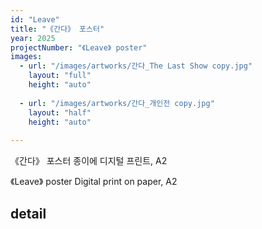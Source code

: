 ```yaml
---
id: "Leave"
title: "《간다》 포스터"
year: 2025
projectNumber: "《Leave》 poster"
images:
  - url: "/images/artworks/간다_The Last Show copy.jpg"
    layout: "full"
    height: "auto"
    
  - url: "/images/artworks/간다_개인전 copy.jpg"
    layout: "half"
    height: "auto"
    
---
```

《간다》 포스터
종이에 디지털 프린트, A2

《Leave》 poster
Digital print on paper, A2

## detail
